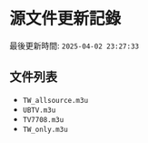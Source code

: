 # 源文件更新記錄

最後更新時間: `2025-04-02 23:27:33`

## 文件列表
- `TW_allsource.m3u`
- `UBTV.m3u`
- `TV7708.m3u`
- `TW_only.m3u`
